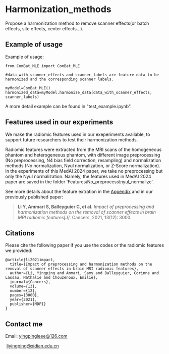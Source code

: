 # Harmonization_methods

Propose a harmonization method to remove scanner effects(or batch effects, site effects, center effects...).

## Example of usage

Example of usage:

```
from ComBat_MLE import ComBat_MLE

#data_with_scanner_effects and scanner_labels are feature data to be harmonized and the corresponding scanner labels.

myModel=ComBat_MLE()
harmonized_data=myModel.harmonize_data(data_with_scanner_effects, scanner_labels)
```

A more detail example can be found in "test_example.ipynb".

## Features used in our experiments

We make the radiomic features used in our exeperiments available, to support future researchers to test their harmonization methods.

Radiomic features were extracted from the MRI scans of the homogeneous phantom and heterogeneous phantom, with different image preprocessing (No preprocessing, N4 bias field correction, resampling) and normalization methods (No normalization, Nyul normalization, or Z-Score normalization).  In the experiments of this MedAI 2024 paper, we take no preprocessing but only the Nyul normalization. Namely, the features used in MedAI 2024 paper are saved in the folder 'Features\No_preprocess\nyul_normalize'.

See more details about the feature extration in the [Appendix](Appendices/Appendices_to_our_MedAI_2024_paper_V1.pdf) and in our previously published paper:

> **Li Y, Ammari S, Balleyguier C, et al.**  *Impact of preprocessing and harmonization methods on the removal of scanner effects in brain MRI radiomic features[J]*. Cancers, 2021, 13(12): 3000.

## Citations

Please cite the following paper if you use the codes or the radiomic features we provided:

```
@article{li2021impact,
  title={Impact of preprocessing and harmonization methods on the removal of scanner effects in brain MRI radiomic features},
  author={Li, Yingping and Ammari, Samy and Balleyguier, Corinne and Lassau, Nathalie and Chouzenoux, Emilie},
  journal={Cancers},
  volume={13},
  number={12},
  pages={3000},
  year={2021},
  publisher={MDPI}
}
```

## Contact me

Email: yingpingleee@126.com

​            liyingping@xidian.edu.cn
